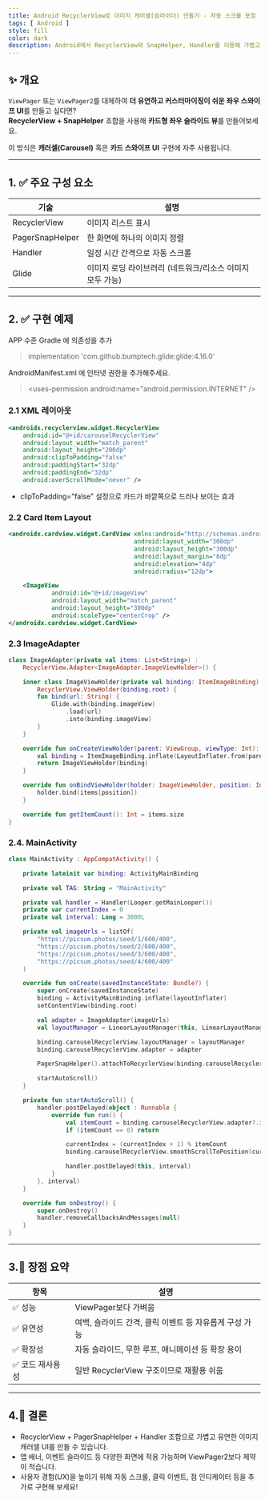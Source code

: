 ```yaml
---
title: Android RecyclerView로 이미지 캐러셀(슬라이더) 만들기 - 자동 스크롤 포함
tags: [ Android ]
style: fill
color: dark
description: Android에서 RecyclerView와 SnapHelper, Handler를 이용해 가볍고 커스터마이징 가능한 이미지 캐러셀 UI를 구현하는 방법을 소개합니다.
---
```


## ✨ 개요

`ViewPager` 또는 `ViewPager2`를 대체하여 **더 유연하고 커스터마이징이 쉬운 좌우 스와이프 UI**를 만들고 싶다면?  
**RecyclerView + SnapHelper** 조합을 사용해 **카드형 좌우 슬라이드 뷰**를 만들어보세요.

이 방식은 **캐러셀(Carousel)** 혹은 **카드 스와이프 UI** 구현에 자주 사용됩니다.

---

## 1. ✅ 주요 구성 요소

| 기술            | 설명 |
|-----------------|------|
| RecyclerView    | 이미지 리스트 표시 |
| PagerSnapHelper | 한 화면에 하나의 이미지 정렬 |
| Handler         | 일정 시간 간격으로 자동 스크롤 |
| Glide           | 이미지 로딩 라이브러리 (네트워크/리소스 이미지 모두 가능) |

---

## 2. ✅ 구현 예제

APP 수준 Gradle 에 의존성을 추가
> implementation 'com.github.bumptech.glide:glide:4.16.0'

AndroidManifest.xml 에 인터넷 권한을 추가해주세요.
> <uses-permission android:name="android.permission.INTERNET" /\>

### 2.1 XML 레이아웃

```xml
<androidx.recyclerview.widget.RecyclerView
    android:id="@+id/carouselRecyclerView"
    android:layout_width="match_parent"
    android:layout_height="200dp"
    android:clipToPadding="false"
    android:paddingStart="32dp"
    android:paddingEnd="32dp"
    android:overScrollMode="never" />
```
- clipToPadding="false" 설정으로 카드가 바깥쪽으로 드러나 보이는 효과

### 2.2 Card Item Layout

```xml
<androidx.cardview.widget.CardView xmlns:android="http://schemas.android.com/apk/res/android"
                                   android:layout_width="300dp"
                                   android:layout_height="300dp"
                                   android:layout_margin="8dp"
                                   android:elevation="4dp"
                                   android:radius="12dp">

    <ImageView
            android:id="@+id/imageView"
            android:layout_width="match_parent"
            android:layout_height="300dp"
            android:scaleType="centerCrop" />
</androidx.cardview.widget.CardView>
```

### 2.3 ImageAdapter

```kotlin
class ImageAdapter(private val items: List<String>) :
    RecyclerView.Adapter<ImageAdapter.ImageViewHolder>() {

    inner class ImageViewHolder(private val binding: ItemImageBinding) :
        RecyclerView.ViewHolder(binding.root) {
        fun bind(url: String) {
            Glide.with(binding.imageView)
                .load(url)
                .into(binding.imageView)
        }
    }

    override fun onCreateViewHolder(parent: ViewGroup, viewType: Int): ImageViewHolder {
        val binding = ItemImageBinding.inflate(LayoutInflater.from(parent.context), parent, false)
        return ImageViewHolder(binding)
    }

    override fun onBindViewHolder(holder: ImageViewHolder, position: Int) {
        holder.bind(items[position])
    }

    override fun getItemCount(): Int = items.size
}
```

### 2.4. MainActivity

```kotlin
class MainActivity : AppCompatActivity() {

    private lateinit var binding: ActivityMainBinding

    private val TAG: String = "MainActivity"

    private val handler = Handler(Looper.getMainLooper())
    private var currentIndex = 0
    private val interval: Long = 3000L

    private val imageUrls = listOf(
        "https://picsum.photos/seed/1/600/400",
        "https://picsum.photos/seed/2/600/400",
        "https://picsum.photos/seed/3/600/400",
        "https://picsum.photos/seed/4/600/400"
    )

    override fun onCreate(savedInstanceState: Bundle?) {
        super.onCreate(savedInstanceState)
        binding = ActivityMainBinding.inflate(layoutInflater)
        setContentView(binding.root)

        val adapter = ImageAdapter(imageUrls)
        val layoutManager = LinearLayoutManager(this, LinearLayoutManager.HORIZONTAL, false)

        binding.carouselRecyclerView.layoutManager = layoutManager
        binding.carouselRecyclerView.adapter = adapter

        PagerSnapHelper().attachToRecyclerView(binding.carouselRecyclerView)

        startAutoScroll()
    }

    private fun startAutoScroll() {
        handler.postDelayed(object : Runnable {
            override fun run() {
                val itemCount = binding.carouselRecyclerView.adapter?.itemCount ?: 0
                if (itemCount == 0) return

                currentIndex = (currentIndex + 1) % itemCount
                binding.carouselRecyclerView.smoothScrollToPosition(currentIndex)

                handler.postDelayed(this, interval)
            }
        }, interval)
    }

    override fun onDestroy() {
        super.onDestroy()
        handler.removeCallbacksAndMessages(null)
    }
}
```

---

## 3.🧠 **장점 요약**

| 항목        | 설명                               |
| --------- | -------------------------------- |
| ✅ 성능      | ViewPager보다 가벼움                  |
| ✅ 유연성     | 여백, 슬라이드 간격, 클릭 이벤트 등 자유롭게 구성 가능 |
| ✅ 확장성     | 자동 슬라이드, 무한 루프, 애니메이션 등 확장 용이    |
| ✅ 코드 재사용성 | 일반 RecyclerView 구조이므로 재활용 쉬움     |

---

## 4.🧠 **결론**

- RecyclerView + PagerSnapHelper + Handler 조합으로 가볍고 유연한 이미지 캐러셀 UI를 만들 수 있습니다.
- 앱 배너, 이벤트 슬라이드 등 다양한 화면에 적용 가능하며 ViewPager2보다 제약이 적습니다.
- 사용자 경험(UX)을 높이기 위해 자동 스크롤, 클릭 이벤트, 점 인디케이터 등을 추가로 구현해 보세요!